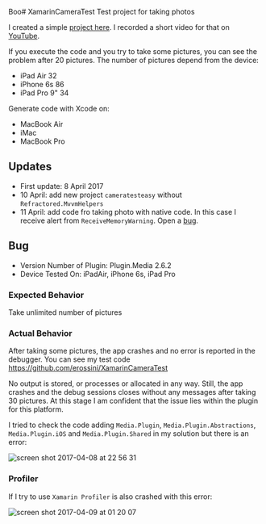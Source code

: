Boo# XamarinCameraTest
Test project for taking photos

I created a simple [project here](https://github.com/erossini/XamarinCameraTest). I recorded a short video for that on [YouTube](https://youtu.be/l1bo6dh5t7s).

If you execute the code and you try to take some pictures, you can see the problem after 20 pictures. The number of pictures depend from the device:

- iPad Air 32
- iPhone 6s 86
- iPad Pro 9" 34

Generate code with Xcode on:

- MacBook Air
- iMac
- MacBook Pro

## Updates
- First update: 8 April 2017
- 10 April: add new project `cameratesteasy` without `Refractored.MvvmHelpers`
- 11 April: add code fro taking photo with native code. In this case I receive alert from `ReceiveMemoryWarning`. Open a [bug](https://bugzilla.xamarin.com/show_bug.cgi?id=55010).

## Bug 

- Version Number of Plugin: Plugin.Media 2.6.2
- Device Tested On: iPadAir, iPhone 6s, iPad Pro

### Expected Behavior
Take unlimited number of pictures

### Actual Behavior
After taking some pictures, the app crashes and no error is reported in the debugger. You can see my test code https://github.com/erossini/XamarinCameraTest

No output is stored, or processes or allocated in any way. Still, the app crashes and the debug sessions closes without any messages after taking 30 pictures. At this stage I am confident that the issue lies within the plugin for this platform.

I tried to check the code adding `Media.Plugin`, `Media.Plugin.Abstractions`, `Media.Plugin.iOS` and `Media.Plugin.Shared` in my solution but there is an error:

![screen shot 2017-04-08 at 22 56 31](https://cloud.githubusercontent.com/assets/9497415/24832763/dba682ba-1cae-11e7-98a0-31774d958eb7.png)

### Profiler
If I try to use `Xamarin Profiler` is also crashed with this error:

![screen shot 2017-04-09 at 01 20 07](https://cloud.githubusercontent.com/assets/9497415/24833511/e199c4f2-1cc2-11e7-97e3-96a3f1dcb53c.png)
